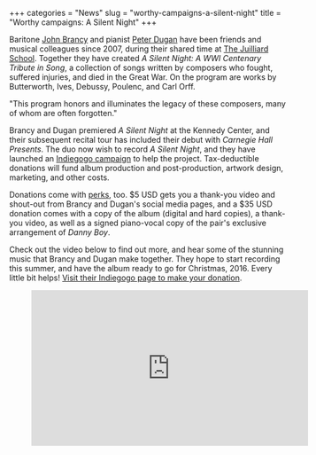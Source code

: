+++
categories = "News"
slug = "worthy-campaigns-a-silent-night"
title = "Worthy campaigns: A Silent Night"
+++

Baritone [John Brancy](/scene/people/john-brancy/) and pianist [Peter Dugan](/scene/people/peter-dugan/) have been friends and musical colleagues since 2007, during their shared time at [The Juilliard School](/scene/companies/the-juilliard-school/). Together they have created *A Silent Night: A WWI Centenary Tribute in Song*, a collection of songs written by composers who fought, suffered injuries, and died in the Great War. On the program are works by Butterworth, Ives, Debussy, Poulenc, and Carl Orff. 

"This program honors and illuminates the legacy of these composers, many of whom are often forgotten."

Brancy and Dugan premiered *A Silent Night* at the Kennedy Center, and their subsequent recital tour has included their debut with *Carnegie Hall Presents*. The duo now wish to record *A Silent Night*, and they have launched an [Indiegogo campaign](https://www.indiegogo.com/projects/a-silent-night-a-wwi-centenary-tribute-in-song--2#/) to help the project. Tax-deductible donations will fund album production and post-production, artwork design, marketing, and other costs.

Donations come with [perks](https://www.indiegogo.com/projects/a-silent-night-a-wwi-centenary-tribute-in-song--2#/), too. $5 USD gets you a thank-you video and shout-out from Brancy and Dugan's social media pages, and a $35 USD donation comes with a copy of the album (digital and hard copies), a thank-you video, as well as a signed piano-vocal copy of the pair's exclusive arrangement of *Danny Boy*.

Check out the video below to find out more, and hear some of the stunning music that Brancy and Dugan make together. They hope to start recording this summer, and have the album ready to go for Christmas, 2016. Every little bit helps! [Visit their Indiegogo page to make your donation](https://www.indiegogo.com/projects/a-silent-night-a-wwi-centenary-tribute-in-song--2#/).

<figure data-type="video">
<iframe src="https://player.vimeo.com/video/156536952" width="500" height="281" frameborder="0" webkitallowfullscreen mozallowfullscreen allowfullscreen></iframe>
</figure>
